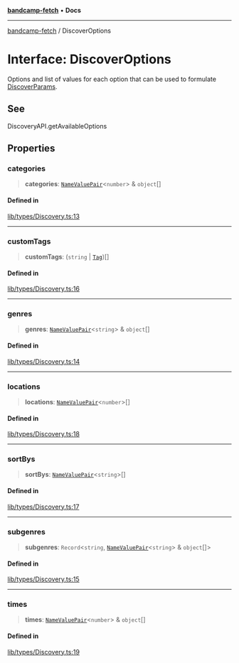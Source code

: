 [**bandcamp-fetch**](../README.md) • **Docs**

***

[bandcamp-fetch](../README.md) / DiscoverOptions

# Interface: DiscoverOptions

Options and list of values for each option that can be used to formulate [DiscoverParams](DiscoverParams.md).

## See

DiscoveryAPI.getAvailableOptions

## Properties

### categories

> **categories**: [`NameValuePair`](NameValuePair.md)\<`number`\> & `object`[]

#### Defined in

[lib/types/Discovery.ts:13](https://github.com/patrickkfkan/bandcamp-fetch/blob/be622bf87b8ac66e98b356306b6a650b7972970c/src/lib/types/Discovery.ts#L13)

***

### customTags

> **customTags**: (`string` \| [`Tag`](Tag.md))[]

#### Defined in

[lib/types/Discovery.ts:16](https://github.com/patrickkfkan/bandcamp-fetch/blob/be622bf87b8ac66e98b356306b6a650b7972970c/src/lib/types/Discovery.ts#L16)

***

### genres

> **genres**: [`NameValuePair`](NameValuePair.md)\<`string`\> & `object`[]

#### Defined in

[lib/types/Discovery.ts:14](https://github.com/patrickkfkan/bandcamp-fetch/blob/be622bf87b8ac66e98b356306b6a650b7972970c/src/lib/types/Discovery.ts#L14)

***

### locations

> **locations**: [`NameValuePair`](NameValuePair.md)\<`number`\>[]

#### Defined in

[lib/types/Discovery.ts:18](https://github.com/patrickkfkan/bandcamp-fetch/blob/be622bf87b8ac66e98b356306b6a650b7972970c/src/lib/types/Discovery.ts#L18)

***

### sortBys

> **sortBys**: [`NameValuePair`](NameValuePair.md)\<`string`\>[]

#### Defined in

[lib/types/Discovery.ts:17](https://github.com/patrickkfkan/bandcamp-fetch/blob/be622bf87b8ac66e98b356306b6a650b7972970c/src/lib/types/Discovery.ts#L17)

***

### subgenres

> **subgenres**: `Record`\<`string`, [`NameValuePair`](NameValuePair.md)\<`string`\> & `object`[]\>

#### Defined in

[lib/types/Discovery.ts:15](https://github.com/patrickkfkan/bandcamp-fetch/blob/be622bf87b8ac66e98b356306b6a650b7972970c/src/lib/types/Discovery.ts#L15)

***

### times

> **times**: [`NameValuePair`](NameValuePair.md)\<`number`\> & `object`[]

#### Defined in

[lib/types/Discovery.ts:19](https://github.com/patrickkfkan/bandcamp-fetch/blob/be622bf87b8ac66e98b356306b6a650b7972970c/src/lib/types/Discovery.ts#L19)
